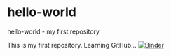 # hello-world
hello-world - my first repository

This is my first repository.
Learning GitHub...
[![Binder](https://mybinder.org/badge_logo.svg)](https://mybinder.org/v2/gh/nikolaynezlin/hello-world/HEAD)

